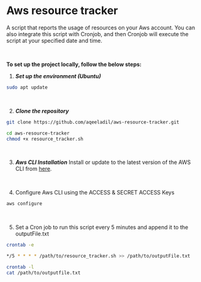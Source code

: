 # Aws resource tracker
A script that reports the usage of resources on your Aws account. You can also integrate this script with Cronjob, and then Cronjob will execute the script at your specified date and time.

<br>

**To set up the project locally, follow the below steps:**

1. ***Set up the environment (Ubuntu)***
```bash
sudo apt update
```
<br>

2. ***Clone the repository***
```bash
git clone https://github.com/aqeeladil/aws-resource-tracker.git
```
```bash
cd aws-resource-tracker
chmod +x resource_tracker.sh
```

<br>

3. ***Aws CLI Installation***
Install or update to the latest version of the AWS CLI from [here](https://docs.aws.amazon.com/cli/latest/userguide/getting-started-install.html).

<br>

4. Configure Aws CLI using the ACCESS & SECRET ACCESS Keys
```bash
aws configure
```

<br>

5. Set a Cron job to run this script every 5 minutes and append it to the outputFile.txt
```bash
crontab -e
```
```bash
*/5 * * * * /path/to/resource_tracker.sh >> /path/to/outputFile.txt
```
```bash
crontab -l
cat /path/to/outputfile.txt
```
<br><br>








